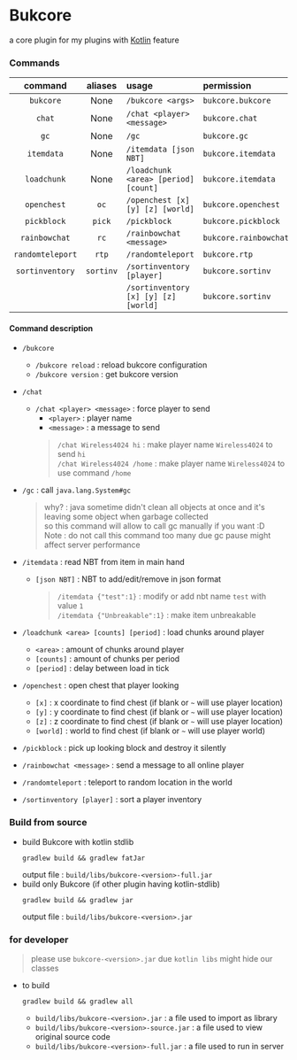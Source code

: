 Bukcore
===========
a core plugin for my plugins with [Kotlin](https://kotlinlang.org) feature

### Commands
| command | aliases | usage  | permission |
|:-------:|:-------:|:-------|:-----------|
|`bukcore`| None    | `/bukcore <args>` |`bukcore.bukcore`
|`chat`   | None    | `/chat <player> <message>` |`bukcore.chat`
|`gc`     | None    | `/gc`             |`bukcore.gc`
|`itemdata`| None   | `/itemdata [json NBT]`     |`bukcore.itemdata`
|`loadchunk`| None  | `/loadchunk <area> [period] [count]`     |`bukcore.itemdata`
|`openchest`| `oc`  | `/openchest [x] [y] [z] [world]`  | `bukcore.openchest`
|`pickblock`| `pick`| `/pickblock`                      | `bukcore.pickblock`
|`rainbowchat`| `rc`| `/rainbowchat <message>`          | `bukcore.rainbowchat`
|`randomteleport`| `rtp`| `/randomteleport`             | `bukcore.rtp`
|`sortinventory` |`sortinv`| `/sortinventory [player]`  | `bukcore.sortinv`
| | | `/sortinventory [x] [y] [z] [world]`      | `bukcore.sortinv`

#### Command description
+ `/bukcore`
    - `/bukcore reload` : reload bukcore configuration
    - `/bukcore version` : get bukcore version
+ `/chat`
    - `/chat <player> <message>` \: force player to send 
        * `<player>` \: player name
        * `<message>` \: a message to send
        > `/chat Wireless4024 hi` \: make player name `Wireless4024` to send `hi`  
        `/chat Wireless4024 /home` \: make player name `Wireless4024` to use command `/home`
+ `/gc` \: call `java.lang.System#gc`
    > why? \: java sometime didn't clean all objects at once 
      and it's leaving some object when garbage collected  
      so this command will allow to call gc manually if you want :D  
      Note \: do not call this command too many due gc pause might affect server performance
+ `/itemdata` \: read NBT from item in main hand
    - `[json NBT]` \: NBT to add/edit/remove in json format
        > `/itemdata {"test":1}` \: modify or add nbt name `test` with value `1`  
        > `/itemdata {"Unbreakable":1}` \: make item unbreakable

+ `/loadchunk <area> [counts] [period]` \: load chunks around player  
    - `<area>` \: amount of chunks around player
    - `[counts]` \: amount of chunks per period
    - `[period]` \: delay between load in tick
    
+ `/openchest` \: open chest that player looking
    - `[x]` \: x coordinate to find chest (if blank or `~` will use player location)
    - `[y]` \: y coordinate to find chest (if blank or `~` will use player location)
    - `[z]` \: z coordinate to find chest (if blank or `~` will use player location)
    - `[world]` \: world to find chest (if blank or `~` will use player world)

+ `/pickblock` \: pick up looking block and destroy it silently
+ `/rainbowchat <message>` \: send a message to all online player
+ `/randomteleport` \: teleport to random location in the world
+ `/sortinventory [player]` \: sort a player inventory 

### Build from source
+ build Bukcore with kotlin stdlib
    ```shell script
    gradlew build && gradlew fatJar
    ```
    output file : `build/libs/bukcore-<version>-full.jar`
+ build only Bukcore (if other plugin having kotlin-stdlib)
    ```shell script
    gradlew build && gradlew jar
    ```
    output file : `build/libs/bukcore-<version>.jar`
    
### for developer 
   > please use `bukcore-<version>.jar` due `kotlin libs` might hide our classes  
+ to build
    ```shell script
    gradlew build && gradlew all
    ```
    - `build/libs/bukcore-<version>.jar` : a file used to import as library
    - `build/libs/bukcore-<version>-source.jar` : a file used to view original source code
    - `build/libs/bukcore-<version>-full.jar` : a file used to run in server
    